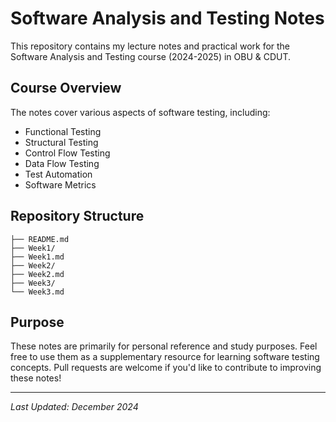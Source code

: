 # Software Analysis and Testing Notes

This repository contains my lecture notes and practical work for the Software Analysis and Testing course (2024-2025) in OBU & CDUT.

## Course Overview

The notes cover various aspects of software testing, including:
- Functional Testing
- Structural Testing
- Control Flow Testing
- Data Flow Testing
- Test Automation
- Software Metrics

## Repository Structure

```
├── README.md
├── Week1/
├── Week1.md
├── Week2/
├── Week2.md
├── Week3/
└── Week3.md
```


## Purpose

These notes are primarily for personal reference and study purposes. Feel free to use them as a supplementary resource for learning software testing concepts.
Pull requests are welcome if you'd like to contribute to improving these notes!

---
*Last Updated: December 2024*
